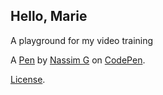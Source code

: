 Hello, Marie
------------
A playground for my video training

A [Pen](https://codepen.io/nass92-the-scripter/pen/KKNGMZN) by [Nassim G](https://codepen.io/nass92-the-scripter) on [CodePen](https://codepen.io).

[License](https://codepen.io/nass92-the-scripter/pen/KKNGMZN/license).